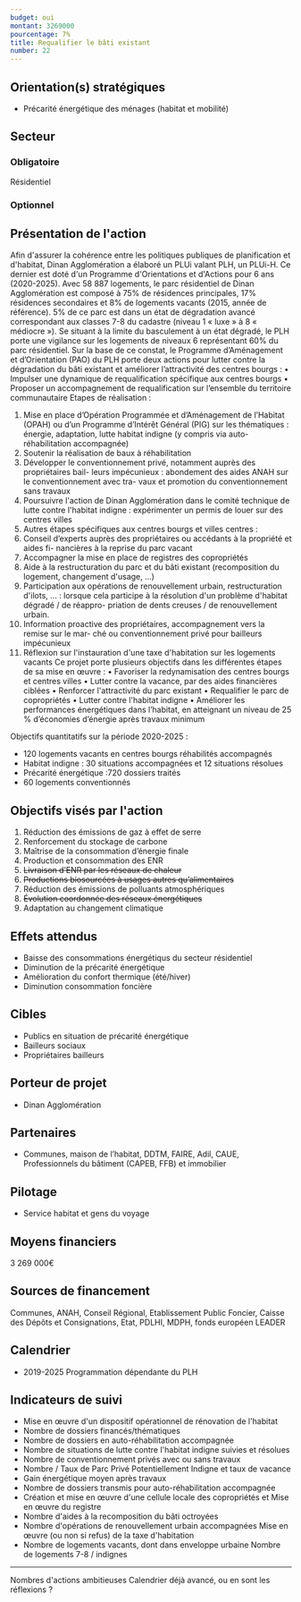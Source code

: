 ```yaml
---
budget: oui
montant: 3269000
pourcentage: 7%
title: Requalifier le bâti existant
number: 22
---
```


## Orientation(s) stratégiques

- Précarité énergétique des ménages (habitat et mobilité)

## Secteur
### Obligatoire

Résidentiel

### Optionnel



## Présentation de l'action

Afin d'assurer la cohérence entre les politiques publiques de planification et d'habitat, Dinan Agglomération a élaboré un PLUi valant PLH, un PLUi-H. Ce dernier est doté d'un Programme d'Orientations et d'Actions pour 6 ans (2020-2025).
Avec 58 887 logements, le parc résidentiel de Dinan Agglomération est composé à 75% de résidences principales, 17% résidences secondaires et 8% de logements vacants (2015, année de référence). 5% de ce parc est dans un état de dégradation avancé correspondant aux classes 7-8 du cadastre (niveau 1 « luxe » à 8 « médiocre »). Se situant à la limite du basculement à un état dégradé, le PLH porte une vigilance sur les logements de niveaux 6 représentant 60% du parc résidentiel.
Sur la base de ce constat, le Programme d’Aménagement et d’Orientation (PAO) du PLH porte deux actions pour lutter contre la dégradation du bâti existant et améliorer l’attractivité des centres bourgs :
• Impulser une dynamique de requalification spécifique aux centres bourgs
• Proposer un accompagnement de requalification sur l’ensemble du territoire
communautaire
Etapes de réalisation :
1. Mise en place d’Opération Programmée et d’Aménagement de l’Habitat (OPAH) ou
d’un Programme d’Intérêt Général (PIG) sur les thématiques : énergie, adaptation,
lutte habitat indigne (y compris via auto-réhabilitation accompagnée)
2. Soutenir la réalisation de baux à réhabilitation
3. Développer le conventionnement privé, notamment auprès des propriétaires bail-
leurs impécunieux : abondement des aides ANAH sur le conventionnement avec tra-
vaux et promotion du conventionnement sans travaux
4. Poursuivre l'action de Dinan Agglomération dans le comité technique de lutte
contre l'habitat indigne : expérimenter un permis de louer sur des centres villes
5. Autres étapes spécifiques aux centres bourgs et villes centres :
6. Conseil d’experts auprès des propriétaires ou accédants à la propriété et aides fi-
nancières à la reprise du parc vacant
7. Accompagner la mise en place de registres des copropriétés
8. Aide à la restructuration du parc et du bâti existant (recomposition du logement,
changement d'usage, ...)
9. Participation aux opérations de renouvellement urbain, restructuration d'ilots, ... :
lorsque cela participe à la résolution d'un problème d'habitat dégradé / de réappro-
priation de dents creuses / de renouvellement urbain.
10. Information proactive des propriétaires, accompagnement vers la remise sur le mar-
ché ou conventionnement privé pour bailleurs impécunieux
11. Réflexion sur l'instauration d'une taxe d'habitation sur les logements vacants
Ce projet porte plusieurs objectifs dans les différentes étapes de sa mise en œuvre :
• Favoriser la redynamisation des centres bourgs et centres villes
• Lutter contre la vacance, par des aides financières ciblées
• Renforcer l'attractivité du parc existant
• Requalifier le parc de copropriétés
• Lutter contre l'habitat indigne
• Améliorer les performances énergétiques dans l’habitat, en atteignant un niveau de 25 % d’économies d’énergie après travaux minimum

Objectifs quantitatifs sur la période 2020-2025 :

- 120 logements vacants en centres bourgs réhabilités accompagnés
- Habitat indigne : 30 situations accompagnées et 12 situations résolues
- Précarité énergétique :720 dossiers traités
- 60 logements conventionnés

## Objectifs visés par l'action

1. Réduction des émissions de gaz à effet de serre
2. Renforcement du stockage de carbone
3. Maîtrise de la consommation d’énergie finale
4. Production et consommation des ENR
5. ~~Livraison d’ENR par les réseaux de chaleur~~
6. ~~Productions biosourcées à usages autres qu’alimentaires~~
7. Réduction des émissions de polluants atmosphériques
8. ~~Évolution coordonnée des réseaux énergétiques~~
9. Adaptation au changement climatique

## Effets attendus

- Baisse des consommations énergétiqus du secteur résidentiel
- Diminution de la précarité énergétique
- Amélioration du confort thermique (été/hiver)
- Diminution consommation foncière

## Cibles

- Publics en situation de précarité énergétique
- Bailleurs sociaux
- Propriétaires bailleurs

## Porteur de projet

- Dinan Agglomération

## Partenaires

- Communes, maison de l’habitat, DDTM, FAIRE, Adil, CAUE, Professionnels du bâtiment (CAPEB, FFB) et immobilier

## Pilotage

- Service habitat et gens du voyage

## Moyens financiers

3 269 000€

## Sources de financement

Communes, ANAH, Conseil Régional, Etablissement Public Foncier, Caisse des Dépôts et Consignations, Etat, PDLHI, MDPH, fonds européen LEADER

## Calendrier

- 2019-2025 Programmation dépendante du PLH

## Indicateurs de suivi

- Mise en œuvre d'un dispositif opérationnel de rénovation de l'habitat
- Nombre de dossiers financés/thématiques
- Nombre de dossiers en auto-réhabilitation accompagnée
- Nombre de situations de lutte contre l'habitat indigne suivies et résolues
- Nombre de conventionnement privés avec ou sans travaux
- Nombre / Taux de Parc Privé Potentiellement Indigne et taux de vacance
- Gain énergétique moyen après travaux
- Nombre de dossiers transmis pour auto-réhabilitation accompagnée
- Création et mise en œuvre d'une cellule locale des copropriétés et Mise en œuvre du registre
- Nombre d'aides à la recomposition du bâti octroyées
- Nombre d'opérations de renouvellement urbain accompagnées Mise en œuvre (ou non si refus) de la taxe d'habitation
- Nombre de logements vacants, dont dans enveloppe urbaine Nombre de logements 7-8 / indignes

---
Nombres d'actions ambitieuses
Calendrier déjà avancé, ou en sont les réflexions ?
